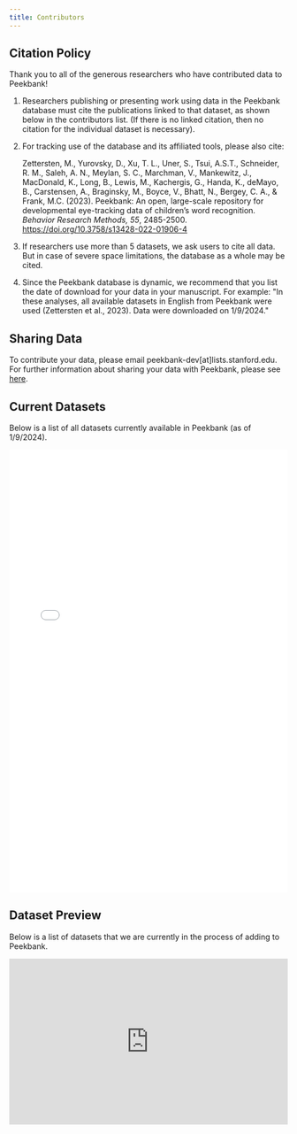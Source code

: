 ```yaml
---
title: Contributors
---
```


## Citation Policy

Thank you to all of the generous researchers who have contributed data to Peekbank!

1. Researchers publishing or presenting work using data in the Peekbank database must cite the publications linked to that dataset, as shown below in the contributors list. (If there is no linked citation, then no citation for the individual dataset is necessary).
2. For tracking use of the database and its affiliated tools, please also cite: 

    Zettersten, M., Yurovsky, D., Xu, T. L., Uner, S., Tsui, A.S.T., Schneider, R. M., Saleh, A. N., Meylan, S. C., Marchman, V., Mankewitz, J., MacDonald, K., Long, B., Lewis, M., Kachergis, G., Handa, K., deMayo, B., Carstensen, A., Braginsky, M., Boyce, V., Bhatt, N., Bergey, C. A., & Frank, M.C. (2023). Peekbank: An open, large-scale repository for developmental eye-tracking data of children’s word recognition. <i>Behavior Research Methods, 55</i>, 2485-2500. <a href="https://doi.org/10.3758/s13428-022-01906-4" target="_blank">https://doi.org/10.3758/s13428-022-01906-4</a>

3. If researchers use more than 5 datasets, we ask users to cite all data. But in case of severe space limitations, the database as a whole may be cited.
4. Since the Peekbank database is dynamic, we recommend that you list the date of download for your data in your manuscript. For example: "In these analyses, all available datasets in English from Peekbank were used (Zettersten et al., 2023). Data were downloaded on 1/9/2024."

## Sharing Data

To contribute your data, please email peekbank-dev[at]lists.stanford.edu. For further information about sharing your data with Peekbank, please see <a href="https://docs.google.com/document/d/1ujXSII5TO3siwlEyIg3FjaoV2LVPKB9twUDScbtZRjM/edit?usp=sharing" target="_blank">here</a>.

## Current Datasets

Below is a list of all datasets currently available in Peekbank (as of 1/9/2024).

<iframe src="../../R/peekbank_contributors.html" style="height: 800px; width: 100%; border: none"></iframe>

## Dataset Preview

Below is a list of datasets that we are currently in the process of adding to Peekbank.

<iframe src="https://docs.google.com/spreadsheets/d/e/2PACX-1vQr-ym8Oa47B_iSLydlgw-PNoJkklPzMfsatcqsSSplkrnvzqvDOKWfHB4w9Jht2RmAbuRXH9IIMK9e/pubhtml?widget=false&headers=false&chrome=false" style="height: 300px; width: 100%; border: none; position:relative"></iframe> 

